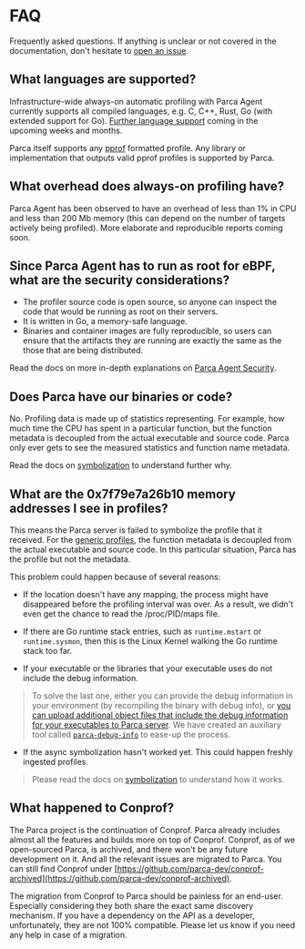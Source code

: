 # FAQ

Frequently asked questions. If anything is unclear or not covered in the documentation, don't hesitate to [open an issue](https://github.com/parca-dev/parca/issues/new).

## What languages are supported?

Infrastructure-wide always-on automatic profiling with Parca Agent currently supports all compiled languages, e.g. C, C++, Rust, Go (with extended support for Go). [Further language support](https://github.com/parca-dev/parca-agent/issues?q=is%3Aissue+is%3Aopen+label%3Afeature%2Flanguage-support) coming in the upcoming weeks and months.

Parca itself supports any [pprof](https://github.com/google/pprof) formatted profile. Any library or implementation that outputs valid pprof profiles is supported by Parca.

## What overhead does always-on profiling have?

Parca Agent has been observed to have an overhead of less than 1% in CPU and less than 200 Mb memory (this can depend on the number of targets actively being profiled). More elaborate and reproducible reports coming soon.

## Since Parca Agent has to run as root for eBPF, what are the security considerations?

* The profiler source code is open source, so anyone can inspect the code that would be running as root on their servers.
* It is written in Go, a memory-safe language.
* Binaries and container images are fully reproducible, so users can ensure that the artifacts they are running are exactly the same as the those that are being distributed.

Read the docs on more in-depth explanations on [Parca Agent Security](./parca-agent-security).

## Does Parca have our binaries or code?

No. Profiling data is made up of statistics representing. For example, how much time the CPU has spent in a particular function, but the function metadata is decoupled from the actual executable and source code. Parca only ever gets to see the measured statistics and function name metadata.

Read the docs on [symbolization](https://www.parca.dev/docs/symbolization) to understand further why.

## What are the 0x7f79e7a26b10 memory addresses I see in profiles?

This means the Parca server is failed to symbolize the profile that it received. For the [generic profiles](/docs/symbolization#type-of-profiles), the function metadata is decoupled from the actual executable and source code. In this particular situation, Parca has the profile but not the metadata.

This problem could happen because of several reasons:

* If the location doesn't have any mapping, the process might have disappeared before the profiling interval was over. As a result, we didn't even get the chance to read the /proc/PID/maps file.

* If there are Go runtime stack entries, such as `runtime.mstart` or `runtime.sysmon`, then this is the Linux Kernel walking the Go runtime stack too far.

* If your executable or the libraries that your executable uses do not include the debug information.

> To solve the last one, either you can provide the debug information in your environment (by recompiling the binary with debug info), or [you can upload additional object files that include the debug information for your executables to Parca server](https://buf.build/parca-dev/parca/docs/main/parca.debuginfo.v1alpha1). We have created an auxiliary tool called [`parca-debug-info`](/docs/parca-agent-debuginfo-cli) to ease-up the process.

* If the async symbolization hasn't worked yet. This could happen freshly ingested profiles.

> Please read the docs on [symbolization](https://www.parca.dev/docs/symbolization) to understand how it works.

## What happened to Conprof?

The Parca project is the continuation of Conprof. Parca already includes almost all the features and builds more on top of Conprof.
Conprof, as of we open-sourced Parca, is archived, and there won't be any future development on it. And all the relevant issues are migrated to Parca.
You can still find Conprof under [https://github.com/parca-dev/conprof-archived](https://github.com/parca-dev/conprof-archived).

The migration from Conprof to Parca should be painless for an end-user. Especially considering they both share the exact same discovery mechanism.
If you have a dependency on the API as a developer, unfortunately, they are not 100% compatible.
Please let us know if you need any help in case of a migration.
